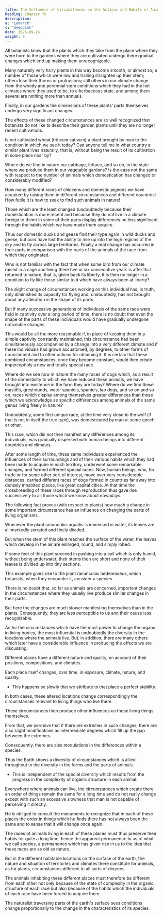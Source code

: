 ```yaml
---
title: The Influence of Circumstances on the Actions and Habits of Animals
heading: Chapter 7b
description: 
a: "Lamarck"
c: "deeppink"
date: 2025-09-16
weight: 9
---
```



All botanists know that the plants which they take from the place where they were born to the gardens where they are cultivated undergo there gradual changes which end up making them unrecognizable. 

Many naturally very hairy plants in this way become smooth, or almost so; a number of those which were low and trailing straighten up their stem; others lose their thorns or protrusions; still others in our climate change from the woody and perennial stem conditions which they had in the hot climates where they used to be, to a herbaceous state, and among them several are nothing more than annuals. 

Finally, in our gardens the dimensions of these plants' parts themselves undergo very significant changes. 

The effects of these changed circumstances are so well recognized that botanists do not like to describe their garden plants until they are no longer recent cultivations.

Is not cultivated wheat (triticum sativum) a plant brought by man to the condition in which we see it today? Can anyone tell me in what country a similar plant lives naturally, that is, without being the result of its cultivation in some place near by?

Where do we find in nature our cabbage, lettuce, and so on, in the state where we produce them in our vegetable gardens? Is the case not the same with respect to the number of animals which domestication has changed or considerably modified?

How many different races of chickens and domestic pigeons we have acquired by raising them in different circumstances and different countries! How futile it is now to seek to find such animals in nature!

Those which are the least changed (undoubtedly because their domestication is more recent and because they do not live in a climate foreign to them) in some of their parts display differences no less significant through the habits which we have made them acquire. 

Thus our domestic ducks and geese find their type again in wild ducks and geese, but ours have lost the ability to rise up into the high regions of the sky and to fly across large territories. Finally a real change has occurred in their parts in comparison with the parts of the animals of the race from which they originated.

Who is not familiar with the fact that when some bird from our climate raised in a cage and living there five or six consecutive years is after that returned to nature, that is, given back its liberty, it is then no longer in a condition to fly like those similar to it which have always been at liberty? 

The slight change of circumstances working on this individual has, in truth, only diminished its capacity for flying and, undoubtedly, has not brought about any alteration in the shape of its parts. 

But if many successive generations of individuals of the same race were held in captivity over a long period of time, there is no doubt that even the shape of the parts of these individuals would have gradually undergone noticeable changes. 

This would be all the more reasonable if, in place of keeping them in a simple captivity constantly maintained, this circumstance had been simultaneously accompanied by a change into a very different climate and if these individuals had grown accustomed, by degrees, to other forms of nourishment and to other actions for obtaining it. It is certain that these combined circumstances, once they become constant, would then create imperceptibly a new and totally special race.

Where do we see now in nature the many races of dogs which, as a result of the domesticity to which we have reduced these animals, we have brought into existence in the form they are today? Where do we find these mastiffs, greyhounds, water spaniels, spaniels, lap dogs, and so on and so on, races which display among themselves greater differences than those which we acknowledge as specific differences among animals of the same genus living freely in nature?

Undoubtedly, some first unique race, at the time very close to the wolf (if that is not in itself the true type), was domesticated by man at some epoch or other. 

This race, which did not then manifest any differences among its individuals, was gradually dispersed with human beings into different countries and climates. 

After some length of time, these same individuals experienced the influences of their surroundings and of their various habits which they had been made to acquire in each territory, underwent some remarkable changes, and formed different special races. Now, human beings, who, for trade or for some other sort of interest, move over very considerable distances, carried different races of dogs formed in countries far away into densely inhabited places, like great capital cities. At that time the crossbreeding of these races through reproduction thus gave rise successively to all those which we know about nowadays.

The following fact proves (with respect to plants) how much a change in some important circumstance has an influence on changing the parts of living organisms.

Whenever the plant ranunculus aquatis is immersed in water, its leaves are all markedly serrated and finely divided. 

But when the stem of this plant reaches the surface of the water, the leaves which develop in the air are enlarged, round, and simply lobed. 

If some feet of this plant succeed in pushing into a soil which is only humid, without being underwater, their stems then are short and none of their leaves is divided up into tiny sections.  

This example gives rise to the plant ranunculus hedereaceus, which botanists, when they encounter it, consider a species.

There is no doubt that, so far as animals are concerned, important changes in the circumstances where they usually live produce similar changes in their parts. 

But here the changes are much slower manifesting themselves than in the plants. Consequently, they are less perceptible to us and their cause less recognizable.

As for the circumstances which have the most power to change the organs in living bodies, the most influential is undoubtedly the diversity in the locations where the animals live. But, in addition, there are many others which later have a considerable influence in producing the effects we are discussing.

Different places have a different nature and quality, on account of their positions, compositions, and climates. 

<!-- That is easy to notice as we go through different places differentiated by specific qualities. Here is one cause of variation in the animals and plants which live in these different places.  -->

Each place itself changes, over time, in exposure, climate, nature, and quality.
- This happens so slowly that we attribute to that place a perfect stability.
<!-- in comparison with our extents of time -->

In both cases, these altered locations change correspondingly the circumstances relevant to living things who live there. 

These circumstances then produce other influences on these living things themselves.

From that, we perceive that if there are extremes in such changes, there are also slight modifications as intermediate degrees which fill up the gap between the extremes.

Consequently, there are also modulations in the differences within a species.

<!-- Thus, all the surface of the earth displays in the nature and the situation of the materials which make up its different points  -->

Thus the Earth shows a diversity of circumstances which is allied throughout to the diversity in the forms and the parts of animals.
- This is  independent of the special diversity which results from the progress in the complexity of organic structure in each animal.

Everywhere where animals can live, the circumstances which create there an order of things remain the same for a long time and do not really change except with such an excessive slowness that man is not capable of perceiving it directly. 

He is obliged to consult the monuments to recognize that in each of these places the order in things which he finds there has not always been the same and to sense that it will change once again.

The races of animals living in each of these places must thus preserve their habits for quite a long time; hence the apparent permanence to us of what we call species, a permanence which has given rise in us to the idea that these races are as old as nature.

But in the different habitable locations on the surface of the earth, the nature and situation of territories and climates there constitute for animals, as for plants, circumstances different to all sorts of degrees. 

The animals inhabiting these different places must therefore be different from each other not only because of the state of complexity in the organic structure of each race but also because of the habits which the individuals of each race have been forced to acquire there. 

The naturalist traversing parts of the earth's surface sees conditions change proportionally to the change in the characteristics of its species.
